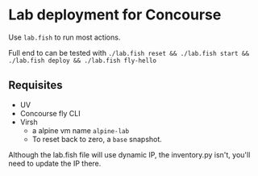# Lab deployment for Concourse

Use `lab.fish` to run most actions.

Full end to can be tested with `./lab.fish reset && ./lab.fish start && ./lab.fish deploy && ./lab.fish fly-hello`

## Requisites

- UV
- Concourse fly CLI
- Virsh
  - a alpine vm name `alpine-lab`
  - To reset back to zero, a `base` snapshot.

Although the lab.fish file will use dynamic IP, the inventory.py isn't, you'll need to update the IP there.
